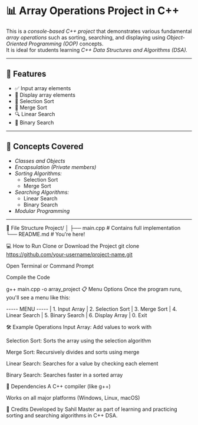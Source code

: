 # 📊 Array Operations Project in C++

This is a *console-based C++ project* that demonstrates various fundamental *array operations* such as sorting, searching, and displaying using *Object-Oriented Programming (OOP)* concepts.  
It is ideal for students learning *C++ Data Structures and Algorithms (DSA).*

---

## 🚀 Features

- ✅ Input array elements  
- 🔁 Display array elements  
- 📌 Selection Sort  
- 🔀 Merge Sort  
- 🔍 Linear Search  
- 🔎 Binary Search  

---

## 🧠 Concepts Covered

- *Classes and Objects*  
- *Encapsulation (Private members)*  
- *Sorting Algorithms:*
  - Selection Sort  
  - Merge Sort  
- *Searching Algorithms:*
  - Linear Search  
  - Binary Search  
- *Modular Programming*

---

📂 File Structure
Project/ │ ├── main.cpp # Contains full implementation └── README.md # You're here!

💻 How to Run
Clone or Download the Project
git clone https://github.com/your-username/project-name.git

Open Terminal or Command Prompt

Compile the Code

g++ main.cpp -o array_project
📋 Menu Options Once the program runs, you'll see a menu like this:

----- MENU ----- | 1. Input Array | 2. Selection Sort | 3. Merge Sort | 4. Linear Search | 5. Binary Search | 6. Display Array | 0. Exit

🛠 Example Operations Input Array: Add values to work with

Selection Sort: Sorts the array using the selection algorithm

Merge Sort: Recursively divides and sorts using merge

Linear Search: Searches for a value by checking each element

Binary Search: Searches faster in a sorted array

📎 Dependencies A C++ compiler (like g++)

Works on all major platforms (Windows, Linux, macOS)

🙌 Credits Developed by Sahil Master as part of learning and practicing sorting and searching algorithms in C++ DSA.